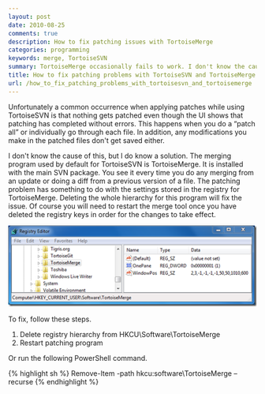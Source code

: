 ```yaml
---
layout: post
date: 2010-08-25
comments: true
description: How to fix patching issues with TortoiseMerge
categories: programming
keywords: merge, TortoiseSVN
summary: TortoiseMerge occasionally fails to work. I don't know the cause, but I did figure out how correct the issue so you can do another merge.
title: How to fix patching problems with TortoiseSVN and TortoiseMerge
url: /how_to_fix_patching_problems_with_tortoisesvn_and_tortoisemerge
---
```


Unfortunately a common occurrence when applying patches while using TortoiseSVN is that nothing gets patched even though the UI shows that patching has completed without errors. This happens when you do a “patch all” or individually go through each file. In addition, any modifications you make in the patched files don't get saved either.

I don't know the cause of this, but I do know a solution. The merging program used by default for TortoiseSVN is TortoiseMerge. It is installed with the main SVN package. You see it every time you do any merging from an update or doing a diff from a previous version of a file. The patching problem has something to do with the settings stored in the registry for TortoiseMerge. Deleting the whole hierarchy for this program will fix the issue. Of course you will need to restart the merge tool once you have deleted the registry keys in order for the changes to take effect.

![Tortoise Registry Keys](/assets/tortoisemerger_20100906_1640_thumb5.png)

To fix, follow these steps.

1. Delete registry hierarchy from HKCU\Software\TortoiseMerge
2. Restart patching program

Or run the following PowerShell command.

{% highlight sh %}
Remove-Item -path hkcu:software\TortoiseMerge –recurse
{% endhighlight %}
